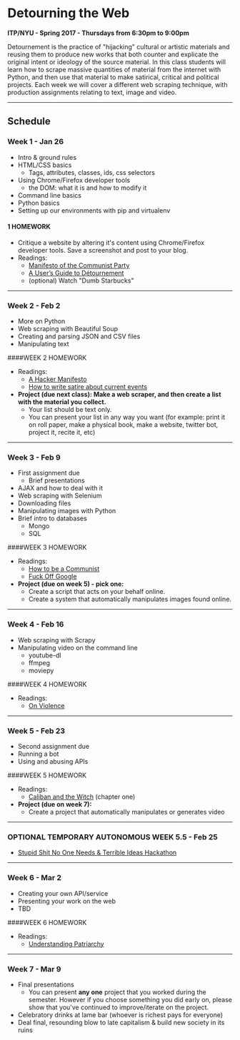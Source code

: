 # Detourning the Web
**ITP/NYU - Spring 2017 - Thursdays from 6:30pm to 9:00pm**

Detournement is the practice of "hijacking" cultural or artistic materials and reusing them to produce new works that both counter and explicate the original intent or ideology of the source material. In this class students will learn how to scrape massive quantities of material from the internet with Python, and then use that material to make satirical, critical and political projects. Each week we will cover a different web scraping technique, with production assignments relating to text, image and video.

***

## Schedule

### Week 1 - Jan 26
* Intro & ground rules
* HTML/CSS basics
 	* Tags, attributes, classes, ids, css selectors
* Using Chrome/Firefox developer tools
	* the DOM: what it is and how to modify it
* Command line basics
* Python basics
* Setting up our environments with pip and virtualenv

#### 1 HOMEWORK
* Critique a website by altering it's content using Chrome/Firefox developer tools. Save a screenshot and post to your blog.
* Readings:
	* [Manifesto of the Communist Party](https://www.marxists.org/archive/marx/works/1848/communist-manifesto/)
	* [A User’s Guide to Détournement](http://www.bopsecrets.org/SI/detourn.htm)
	* (optional) Watch "Dumb Starbucks"


***
 
### Week 2 - Feb 2 
* More on Python
* Web scraping with Beautiful Soup
* Creating and parsing JSON and CSV files
* Manipulating text

####WEEK 2 HOMEWORK
* Readings:
	* [A Hacker Manifesto](http://www.neme.org/texts/hacker-manifesto)
	* [How to write satire about current events](http://www.wikihow.com/Write-Satire-About-Current-Events)
* **Project (due next class): Make a web scraper, and then create a list with the material you collect.**
 	* Your list should be text only.
	* You can present your list in any way you want (for example: print it on roll paper, make a physical book, make a website, twitter bot, project it, recite it, etc)

***

### Week 3 - Feb 9
* First assignment due
	* Brief presentations
* AJAX and how to deal with it
* Web scraping with Selenium
* Downloading files
* Manipulating images with Python
* Brief intro to databases
	* Mongo
	* SQL

####WEEK 3 HOMEWORK
* Readings:
	* [How to be a Communist](http://www.wikihow.com/Be-a-Communist)
	* [Fuck Off Google](https://events.ccc.de/congress/2014/Fahrplan/system/attachments/2530/original/fuckoffgoogleeng.pdf)
* **Project (due on week 5) - pick one:**
	* Create a script that acts on your behalf online.
	* Create a system that automatically manipulates images found online. 

***

### Week 4 - Feb 16
* Web scraping with Scrapy
* Manipulating video on the command line
	* youtube-dl
	* ffmpeg
	* moviepy

	
####WEEK 4 HOMEWORK
* Readings:
	* [On Violence](http://abahlali.org/files/On_Violence.pdf)

***

### Week 5 - Feb 23
* Second assignment due
* Running a bot
* Using and abusing APIs

####WEEK 5 HOMEWORK
* Readings:
	* [Caliban and the Witch](https://libcom.org/files/Caliban%20and%20the%20Witch.pdf) (chapter one)
* **Project (due on week 7):**
	* Create a project that automatically manipulates or generates video

***

### OPTIONAL TEMPORARY AUTONOMOUS WEEK 5.5 - Feb 25
* [Stupid Shit No One Needs & Terrible Ideas Hackathon](http://stupidhackathon.com)
	
***

### Week 6 - Mar 2
* Creating your own API/service
* Presenting your work on the web
* TBD

####WEEK 6 HOMEWORK
* Readings:
	* [Understanding Patriarchy](http://imaginenoborders.org/pdf/zines/UnderstandingPatriarchy.pdf)

***

### Week 7 - Mar 9
* Final presentations
	* You can present **any one** project that you worked during the semester. However if you choose something you did early on, please show that you've continued to improve/iterate on the project.
* Celebratory drinks at lame bar (whoever is richest pays for everyone)
* Deal final, resounding blow to late capitalism & build new society in its ruins
